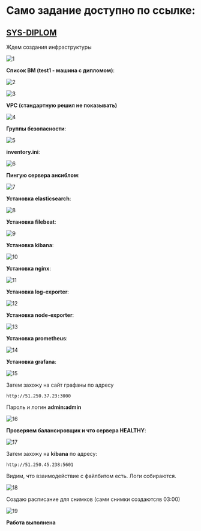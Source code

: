 # Само задание доступно по ссылке:
## [SYS-DIPLOM](https://github.com/netology-code/sys-diplom)

Ждем создания инфраструктуры

![1](https://github.com/BaumanLucifer/dips16/blob/master/img/1.PNG)

**Список ВМ (test1 - машина с дипломом)**:

![2](https://github.com/BaumanLucifer/dips16/blob/master/img/2.PNG)

![3](https://github.com/BaumanLucifer/dips16/blob/master/img/3.PNG)

**VPC (стандартную решил не показывать)**

![4](https://github.com/BaumanLucifer/dips16/blob/master/img/4.PNG)

**Группы безопасности**:

![5](https://github.com/BaumanLucifer/dips16/blob/master/img/5.PNG)

**inventory.ini**:

![6](https://github.com/BaumanLucifer/dips16/blob/master/img/6.PNG)


**Пингую сервера ансиблом**:

![7](https://github.com/BaumanLucifer/dips16/blob/master/img/7.PNG)

**Установка elasticsearch**:

![8](https://github.com/BaumanLucifer/dips16/blob/master/img/8.PNG)

**Установка filebeat**:

![9](https://github.com/BaumanLucifer/dips16/blob/master/img/9.PNG)

**Установка kibana**:

![10](https://github.com/BaumanLucifer/dips16/blob/master/img/10.PNG)

**Установка nginx**:

![11](https://github.com/BaumanLucifer/dips16/blob/master/img/11.PNG)

**Установка log-exporter**:

![12](https://github.com/BaumanLucifer/dips16/blob/master/img/12.PNG)

**Установка node-exporter**:

![13](https://github.com/BaumanLucifer/dips16/blob/master/img/13.PNG)

**Установка prometheus**:

![14](https://github.com/BaumanLucifer/dips16/blob/master/img/14.PNG)

**Установка grafana**:

![15](https://github.com/BaumanLucifer/dips16/blob/master/img/15.PNG)

Затем захожу на сайт графаны по адресу

``http://51.250.37.23:3000
``

Пароль и логин **admin:admin**


![16](https://github.com/BaumanLucifer/dips16/blob/master/img/16.PNG)

**Проверяем балансировщик и что сервера HEALTHY**:

![17](https://github.com/BaumanLucifer/dips16/blob/master/img/17.PNG)

Затем захожу на **kibana** по адресу:

``http://51.250.45.238:5601
``

Видим, что взаимодействие с файлбитом есть. Логи собираются.

![18](https://github.com/BaumanLucifer/dips16/blob/master/img/18.PNG)

Создаю расписание для снимков (сами снимки создаютсяв 03:00)

![19](https://github.com/BaumanLucifer/dips16/blob/master/img/19.PNG)

**Работа выполнена**
